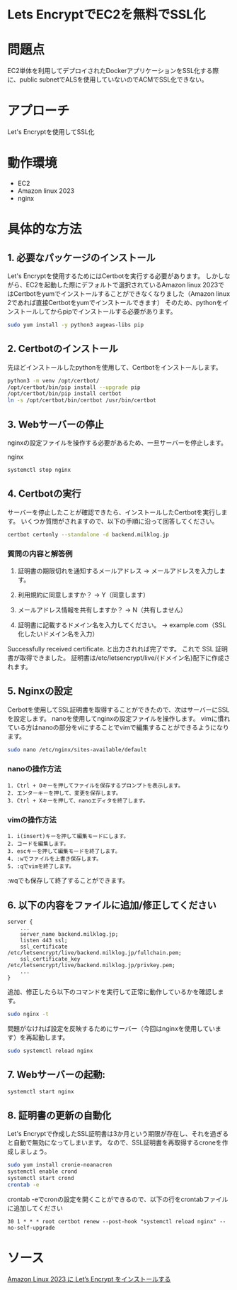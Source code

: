 # Lets EncryptでEC2を無料でSSL化

# 問題点
EC2単体を利用してデプロイされたDockerアプリケーションをSSL化する際に、public subnetでALSを使用していないのでACMでSSL化できない。

# アプローチ
Let's Encryptを使用してSSL化

# 動作環境
- EC2
- Amazon linux 2023
- nginx

# 具体的な方法
## 1. 必要なパッケージのインストール

Let's Encryptを使用するためにはCertbotを実行する必要があります。
しかしながら、EC2を起動した際にデフォルトで選択されているAmazon linux 2023ではCertbotをyumでインストールすることができなくなりました（Amazon linux 2であれば直接Certbotをyumでインストールできます）
そのため、pythonをインストールしてからpipでインストールする必要があります。

~~~bash
sudo yum install -y python3 augeas-libs pip
~~~

## 2. Certbotのインストール

先ほどインストールしたpythonを使用して、Certbotをインストールします。

~~~bash
python3 -m venv /opt/certbot/
/opt/certbot/bin/pip install --upgrade pip
/opt/certbot/bin/pip install certbot
ln -s /opt/certbot/bin/certbot /usr/bin/certbot
~~~

## 3. Webサーバーの停止

nginxの設定ファイルを操作する必要があるため、一旦サーバーを停止します。

nginx
~~~bash
systemctl stop nginx
~~~

## 4. Certbotの実行

サーバーを停止したことが確認できたら、インストールしたCertbotを実行します。
いくつか質問がされますので、以下の手順に沿って回答してください。

~~~bash
certbot certonly --standalone -d backend.milklog.jp
~~~

### 質問の内容と解答例

1) 証明書の期限切れを通知するメールアドレス
    → メールアドレスを入力します。

2) 利用規約に同意しますか？
    → Y（同意します）

3) メールアドレス情報を共有しますか？
    → N（共有しません）

4) 証明書に記載するドメイン名を入力してください。
    → example.com（SSL化したいドメイン名を入力）

Successfully received certificate. と出力されれば完了です。
これで SSL 証明書が取得できました。
証明書は/etc/letsencrypt/live/{ドメイン名}配下に作成されます。

## 5. Nginxの設定

Cerbotを使用してSSL証明書を取得することができたので、次はサーバーにSSLを設定します。
nanoを使用してnginxの設定ファイルを操作します。
vimに慣れている方はnanoの部分をviにすることでvimで編集することができるようになります。

~~~bash
sudo nano /etc/nginx/sites-available/default
~~~

### nanoの操作方法
    1. Ctrl + Oキーを押してファイルを保存するプロンプトを表示します。
    2. エンターキーを押して、変更を保存します。
    3. Ctrl + Xキーを押して、nanoエディタを終了します。

### vimの操作方法
    1. i(insert)キーを押して編集モードにします。
    2. コードを編集します。
    3. escキーを押して編集モードを終了します。
    4. :wでファイルを上書き保存します。
    5. :qでvimを終了します。

:wqでも保存して終了することができます。

## 6. 以下の内容をファイルに追加/修正してください

~~~
server {
    ...
    server_name backend.milklog.jp;
    listen 443 ssl;
    ssl_certificate /etc/letsencrypt/live/backend.milklog.jp/fullchain.pem;
    ssl_certificate_key /etc/letsencrypt/live/backend.milklog.jp/privkey.pem;
    ...
}
~~~

追加、修正したら以下のコマンドを実行して正常に動作しているかを確認します。
~~~bash
sudo nginx -t
~~~

問題がなければ設定を反映するためにサーバー（今回はnginxを使用しています）を再起動します。
~~~bash
sudo systemctl reload nginx
~~~

## 7. Webサーバーの起動:
~~~bash
systemctl start nginx
~~~

## 8. 証明書の更新の自動化

Let's Encryptで作成したSSL証明書は3か月という期限が存在し、それを過ぎると自動で無効になってしまいます。
なので、SSL証明書を再取得するcroneを作成しましょう。

~~~bash
sudo yum install cronie-noanacron
systemctl enable crond
systemctl start crond
crontab -e
~~~

crontab -eでcronの設定を開くことができるので、以下の行をcrontabファイルに追加してください
~~~
30 1 * * * root certbot renew --post-hook "systemctl reload nginx" --no-self-upgrade
~~~

# ソース
[Amazon Linux 2023 に Let’s Encrypt をインストールする](https://softwarenote.info/p3954/)